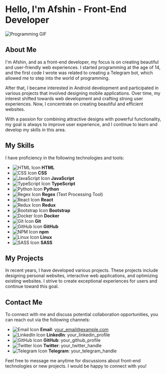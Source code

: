 # Hello, I'm Afshin - Front-End Developer

![Programming GIF](https://media.giphy.com/media/HZt2A6qbhkUtbC7Awe/giphy.gif)

## About Me
I'm Afshin, and as a front-end developer, my focus is on creating beautiful and user-friendly web experiences. I started programming at the age of 14, and the first code I wrote was related to creating a Telegram bot, which allowed me to step into the world of programming.

After that, I became interested in Android development and participated in various projects that involved designing mobile applications. Over time, my interest shifted towards web development and crafting strong user experiences. Now, I concentrate on creating beautiful and efficient websites.

With a passion for combining attractive designs with powerful functionality, my goal is always to improve user experience, and I continue to learn and develop my skills in this area.

## My Skills
I have proficiency in the following technologies and tools:
- ![HTML Icon](https://cdn-icons-png.flaticon.com/512/732/732212.png) **HTML**
- ![CSS Icon](https://cdn-icons-png.flaticon.com/512/732/732190.png) **CSS**
- ![JavaScript Icon](https://cdn-icons-png.flaticon.com/512/919/919827.png) **JavaScript**
- ![TypeScript Icon](https://cdn-icons-png.flaticon.com/512/919/919826.png) **TypeScript**
- ![Python Icon](https://cdn-icons-png.flaticon.com/512/5968/5968350.png) **Python**
- ![Regex Icon](https://upload.wikimedia.org/wikipedia/commons/thumb/3/3c/Regex.png/64px-Regex.png) **Regex** (Text Processing Tool)
- ![React Icon](https://cdn-icons-png.flaticon.com/512/Logo_of_React_Logo.svg) **React**
- ![Redux Icon](https://cdn-icons-png.flaticon.com/512/226/226063.png) **Redux**
- ![Bootstrap Icon](https://cdn-icons-png.flaticon.com/512/12322/1232200.png) **Bootstrap**
- ![Docker Icon](https://cdn-icons-png.flaticon.com/512/919/919847.png) **Docker**
- ![Git Icon](https://cdn-icons-png.flaticon.com/512/733/733553.png) **Git**
- ![GitHub Icon](https://cdn-icons-png.flaticon.com/512/25/25231.png) **GitHub**
- ![NPM Icon](https://cdn-icons-png.flaticon.com/512/2202/2202112.png) **npm**
- ![Linux Icon](https://cdn-icons-png.flaticon.com/512/919/919838.png) **Linux**
- ![SASS Icon](https://cdn-icons-png.flaticon.com/512/732/732189.png) **SASS**

## My Projects
In recent years, I have developed various projects. These projects include designing personal websites, interactive web applications, and optimizing existing websites. I strive to create exceptional experiences for users and continue toward this goal.

## Contact Me
To connect with me and discuss potential collaboration opportunities, you can reach out via the following channels:
- ![Email Icon](https://img.icons8.com/ios-filled/50/000000/email.png) **Email**: your_email@example.com
- ![LinkedIn Icon](https://img.icons8.com/ios-filled/50/000000/linkedin.png) **LinkedIn**: your_linkedin_profile
- ![GitHub Icon](https://img.icons8.com/ios-filled/50/000000/github.png) **GitHub**: your_github_profile
- ![Twitter Icon](https://img.icons8.com/ios-filled/50/000000/twitter.png) **Twitter**: your_twitter_handle
- ![Telegram Icon](https://img.icons8.com/ios-filled/50/000000/telegram-app.png) **Telegram**: your_telegram_handle

Feel free to message me anytime for discussions about front-end technologies or new projects. I would be happy to connect with you!
